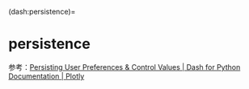 (dash:persistence)=
# persistence

参考：[Persisting User Preferences & Control Values | Dash for Python Documentation | Plotly](https://dash.plotly.com/persistence)
